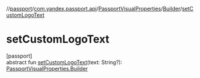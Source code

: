 //[passport](../../../../index.md)/[com.yandex.passport.api](../../index.md)/[PassportVisualProperties](../index.md)/[Builder](index.md)/[setCustomLogoText](set-custom-logo-text.md)

# setCustomLogoText

[passport]\
abstract fun [setCustomLogoText](set-custom-logo-text.md)(text: String?): [PassportVisualProperties.Builder](index.md)
